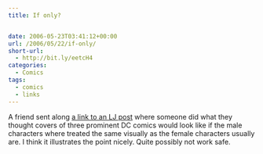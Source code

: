 ```yaml
---
title: If only?


date: 2006-05-23T03:41:12+00:00
url: /2006/05/22/if-only/
short-url:
  - http://bit.ly/eetcH4
categories:
  - Comics
tags:
  - comics
  - links
---
```

A friend sent along <a href="http://odditycollector.livejournal.com/97166.html">a link to an LJ post</a> where someone did what they thought covers of three prominent DC comics would look like if the male characters where treated the same visually as the female characters usually are. I think it illustrates the point nicely. Quite possibly not work safe.